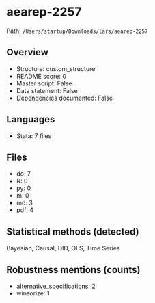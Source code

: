 # aearep-2257

Path: `/Users/startup/Downloads/lars/aearep-2257`

## Overview
- Structure: custom_structure
- README score: 0
- Master script: False
- Data statement: False
- Dependencies documented: False

## Languages
- Stata: 7 files

## Files
- do: 7
- R: 0
- py: 0
- m: 0
- md: 3
- pdf: 4

## Statistical methods (detected)
Bayesian, Causal, DID, OLS, Time Series

## Robustness mentions (counts)
- alternative_specifications: 2
- winsorize: 1